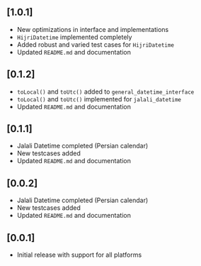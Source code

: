 ## [1.0.1]
- New optimizations in interface and implementations
- `HijriDatetime` implemented completely
- Added robust and varied test cases for `HijriDatetime`
- Updated `README.md` and documentation

## [0.1.2]
- `toLocal()` and `toUtc()` added to `general_datetime_interface`
- `toLocal()` and `toUtc()` implemented for `jalali_datetime`
- Updated `README.md` and documentation

## [0.1.1]
- Jalali Datetime completed (Persian calendar)
- New testcases added
- Updated `README.md` and documentation

## [0.0.2]
- Jalali Datetime completed (Persian calendar)
- New testcases added
- Updated `README.md` and documentation

## [0.0.1]
- Initial release with support for all platforms